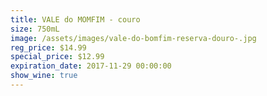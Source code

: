 ```yaml
---
title: VALE do MOMFIM - couro
size: 750mL
image: /assets/images/vale-do-bomfim-reserva-douro-.jpg
reg_price: $14.99
special_price: $12.99
expiration_date: 2017-11-29 00:00:00
show_wine: true
---
```



